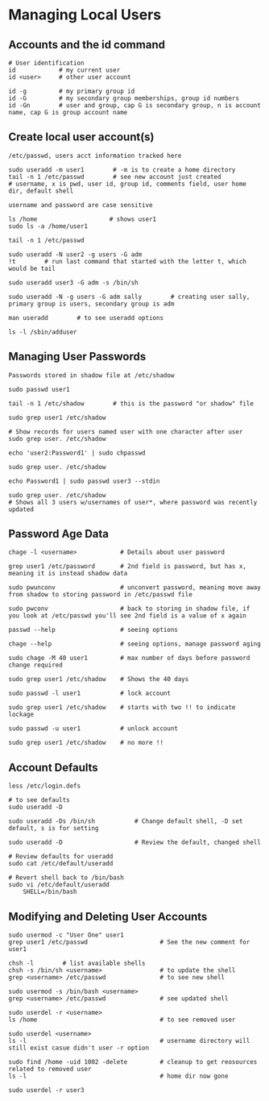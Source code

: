 # Managing Local Users

## Accounts and the id command

    # User identification
    id            # my current user
    id <user>     # other user account

    id -g         # my primary group id
    id -G         # my secondary group memberships, group id numbers
    id -Gn        # user and group, cap G is secondary group, n is account name, cap G is group account name

## Create local user account(s)

    /etc/passwd, users acct information tracked here
    
    sudo useradd -m user1        # -m is to create a home directory
    tail -n 1 /etc/passwd        # see new account just created
    # username, x is pwd, user id, group id, comments field, user home dir, default shell

    username and password are case sensitive

    ls /home                    # shows user1
    sudo ls -a /home/user1      

    tail -n 1 /etc/passwd

    sudo useradd -N user2 -g users -G adm
    !t        # run last command that started with the letter t, which would be tail

    sudo useradd user3 -G adm -s /bin/sh

    sudo useradd -N -g users -G adm sally        # creating user sally, primary group is users, secondary group is adm

    man useradd        # to see useradd options

    ls -l /sbin/adduser

## Managing User Passwords

    Passwords stored in shadow file at /etc/shadow

    sudo passwd user1

    tail -n 1 /etc/shadow        # this is the password "or shadow" file

    sudo grep user1 /etc/shadow

    # Show records for users named user with one character after user
    sudo grep user. /etc/shadow

    echo 'user2:Password1' | sudo chpasswd

    sudo grep user. /etc/shadow

    echo Password1 | sudo passwd user3 --stdin

    sudo grep user. /etc/shadow
    # Shows all 3 users w/usernames of user*, where password was recently updated

## Password Age Data

    chage -l <username>            # Details about user password

    grep user1 /etc/password       # 2nd field is password, but has x, meaning it is instead shadow data

    sudo pwunconv                  # unconvert password, meaning move away from shadow to storing password in /etc/passwd file

    sudo pwconv                    # back to storing in shadow file, if you look at /etc/passwd you'll see 2nd field is a value of x again

    passwd --help                  # seeing options

    chage --help                   # seeing options, manage password aging

    sudo chage -M 40 user1         # max number of days before password change required
    
    sudo grep user1 /etc/shadow    # Shows the 40 days

    sudo passwd -l user1           # lock account

    sudo grep user1 /etc/shadow    # starts with two !! to indicate lockage

    sudo passwd -u user1           # unlock account

    sudo grep user1 /etc/shadow    # no more !!

## Account Defaults

    less /etc/login.defs               

    # to see defaults
    sudo useradd -D

    sudo useradd -Ds /bin/sh           # Change default shell, -D set default, s is for setting

    sudo useradd -D                    # Review the default, changed shell

    # Review defaults for useradd
    sudo cat /etc/default/useradd

    # Revert shell back to /bin/bash
    sudo vi /etc/default/useradd
        SHELL=/bin/bash

## Modifying and Deleting User Accounts

    sudo usermod -c "User One" user1
    grep user1 /etc/passwd                    # See the new comment for user1

    chsh -l        # list available shells
    chsh -s /bin/sh <username>                # to update the shell
    grep <username> /etc/passwd               # to see new shell

    sudo usermod -s /bin/bash <username>
    grep <username> /etc/passwd               # see updated shell

    sudo userdel -r <username>
    ls /home                                  # to see removed user

    sudo userdel <username>
    ls -l                                     # username directory will still exist casue didn't user -r option

    sudo find /home -uid 1002 -delete         # cleanup to get reosources related to removed user
    ls -l                                     # home dir now gone

    sudo userdel -r user3
    

